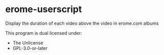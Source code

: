 # erome-userscript

Display the duration of each video above the video in erome.com albums

This program is dual licensed under:
*  The Unlicense
*  GPL-3.0-or-later
